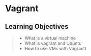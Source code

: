 # Vagrant
## Learning Objectives
> * What is a virtual machine
> * What is vagrant and Ubuntu
> * How to use VMs with Vagrantt
